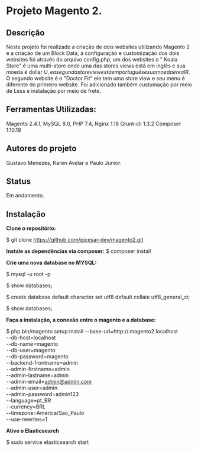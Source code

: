 # Projeto Magento 2.

## Descrição
Neste projeto foi realizado a criação de dois websites utilizando Magento 2 e a criação de um Block Data, a configuração e customização dos dois websites foi  através do arquivo config.php, um dos websites o " Koala Store" é uma multi-store onde uma das stores views está em inglês e sua moeda é dollar U$, e a segunda store view está em português e sua moeda é real R$.
O segundo website é o "Doctor Fit" ele tem uma store view e seu menu é diferente do primeiro website.
Foi adicionado também custumação por meio de Less e instalação por meio de frete.

## Ferramentas Utilizadas:
Magento 2.4.1,
MySQL 8.0,
PHP 7.4,
Nginx 1.18
Grunt-cli 1.3.2
Composer 1.10.19

## Autores do projeto
Gustavo Menezes, Karen Avelar e Paulo Junior.

## Status
Em andamento.

## Instalação

**Clone o repositório:**

$ git clone https://github.com/pjcesar-dev/magento2.git <NOME DA PASTA>

**Instale as dependências via composer:**
$ composer install

**Crie uma nova database no MYSQL:**

$ mysql -u root -p

$ show databases;

$ create database <NOME DA DATABASE> default character set utf8 default collate utf8_general_ci;
    
$ show databases;
    
**Faça a instalação, a conexão entre o magento e a database:**

$ php bin/magento setup:install 
--base-url=http://<nomedaloja>.magento2.localhost \
	--db-host=localhost \
	--db-name=magento \
	--db-user=magento \
	--db-password=magento \
	--backend-frontname=admin \
	--admin-firstname=admin \
	--admin-lastname=admin \
	--admin-email=admin@admin.com \
	--admin-user=admin \
	--admin-password=admin123 \
	--language=pt_BR \
	--currency=BRL \
	--timezone=America/Sao_Paulo \
	--use-rewrites=1


**Ative o Elasticsearch**

$ sudo service elasticsearch start


